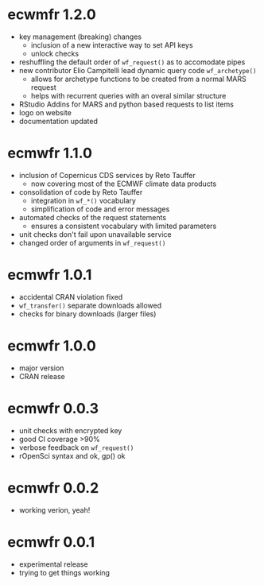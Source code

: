 # ecwmfr 1.2.0

* key management (breaking) changes
  * inclusion of a new interactive way to set API keys
  * unlock checks
* reshuffling the default order of `wf_request()` as to accomodate pipes
* new contributor Elio Campitelli lead dynamic query code `wf_archetype()`
  * allows for archetype functions to be created from a normal MARS request
  * helps with recurrent queries with an overal similar structure
* RStudio Addins for MARS and python based requests to list items
* logo on website
* documentation updated

# ecmwfr 1.1.0

* inclusion of Copernicus CDS services by Reto Tauffer
  * now covering most of the ECMWF climate data products
* consolidation of code by Reto Tauffer
  * integration in `wf_*()` vocabulary
  * simplification of code and error messages
* automated checks of the request statements
  * ensures a consistent vocabulary with limited parameters
* unit checks don't fail upon unavailable service
* changed order of arguments in `wf_request()`

# ecmwfr 1.0.1

* accidental CRAN violation fixed
* `wf_transfer()` separate downloads allowed
* checks for binary downloads (larger files)

# ecmwfr 1.0.0

* major version
* CRAN release

# ecmwfr 0.0.3

* unit checks with encrypted key
* good CI coverage >90%
* verbose feedback on `wf_request()`
* rOpenSci syntax and ok, gp() ok

# ecmwfr 0.0.2

* working verion, yeah!

# ecmwfr 0.0.1

* experimental release
* trying to get things working
